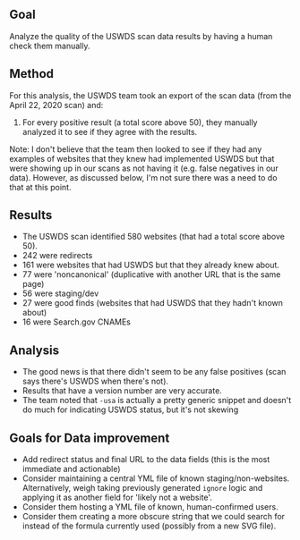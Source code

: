 
## Goal 

Analyze the quality of the USWDS scan data results by having a human check them manually.  

## Method

For this analysis, the USWDS team took an export of the scan data (from the April 22, 2020 scan) and: 

1) For every positive result (a total score above 50), they manually analyzed it to see if they agree with the results.  

Note: I don't believe that the team then looked to see if they had any examples of websites that they knew had implemented USWDS but that were showing up in our scans as not having it (e.g. false negatives in our data).  However, as discussed below, I'm not sure there was a need to do that at this point.  

## Results  

* The USWDS scan identified 580 websites (that had a total score above 50).  
* 242 were redirects 
* 161 were websites that had USWDS but that they already knew about.  
* 77 were 'noncanonical' (duplicative with another URL that is the same page)
* 56 were staging/dev
* 27 were good finds (websites that had USWDS that they hadn't known about)
* 16 were Search.gov CNAMEs


## Analysis

* The good news is that there didn't seem to be any false positives (scan says there's USWDS when there's not).  
* Results that have a version number are very accurate.  
* The team noted that `-usa` is actually a pretty generic snippet and doesn't do much for indicating USWDS status, but it's not skewing 


## Goals for Data improvement

* Add redirect status and final URL to the data fields (this is the most immediate and actionable) 
* Consider maintaining a central YML file of known staging/non-websites.  Alternatively, weigh taking previously generated `ignore` logic and applying it as another field for 'likely not a website'.  
* Consider them hosting a YML file of known, human-confirmed users. 
* Consider them creating a more obscure string that we could search for instead of the formula currently used (possibly from a new SVG file). 

